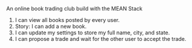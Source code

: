 An online book trading club build with the MEAN Stack

1) I can view all books posted by every user.
2) Story: I can add a new book.
3) I can update my settings to store my full name, city, and state.
4) I can propose a trade and wait for the other user to accept the trade.